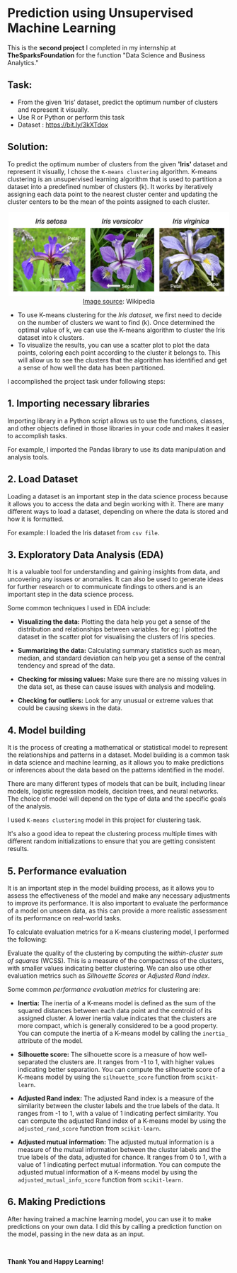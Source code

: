 # Prediction using Unsupervised Machine Learning

This is the **second project** I completed in my internship at __TheSparksFoundation__ for the function "Data Science and Business Analytics."

## Task:
* From the given ‘Iris’ dataset, predict the optimum number of clusters and represent it visually.
* Use R or Python or perform this task
* Dataset : https://bit.ly/3kXTdox

## Solution:
To predict the optimum number of clusters from the given __'Iris'__ dataset and represent it visually, I chose the `K-means clustering` algorithm. K-means clustering is an unsupervised learning algorithm that is used to partition a dataset into a predefined number of clusters (k). It works by iteratively assigning each data point to the nearest cluster center and updating the cluster centers to be the mean of the points assigned to each cluster.

<center><img src="image/iris_flowers.png" width="500px"> <br>
    <u>Image source</u>: Wikipedia
</center>

* To use K-means clustering for the *Iris dataset*, we first need to decide on the number of clusters we want to find (k). Once determined the optimal value of k, we can use the K-means algorithm to cluster the Iris dataset into k clusters. 
* To visualize the results, you can use a scatter plot to plot the data points, coloring each point according to the cluster it belongs to. This will allow us to see the clusters that the algorithm has identified and get a sense of how well the data has been partitioned.

I accomplished the project task under following steps:
## 1. Importing necessary libraries
Importing library in a Python script allows us to use the functions, classes, and other objects defined in those libraries in your code and makes it easier to accomplish tasks.

For example, I imported the Pandas library to use its data manipulation and analysis tools.

## 2. Load Dataset
Loading a dataset is an important step in the data science process because it allows you to access the data and begin working with it. There are many different ways to load a dataset, depending on where the data is stored and how it is formatted.

For example: I loaded the Iris dataset from `csv file`.

## 3. Exploratory Data Analysis (EDA)
It is a valuable tool for understanding and gaining insights from data, and uncovering any issues or anomalies. It can also be used to generate ideas for further research or to communicate findings to others.and is an important step in the data science process.

Some common techniques I used in EDA include:

* __Visualizing the data:__ Plotting the data help you get a sense of the distribution and relationships between variables. for eg: I plotted the dataset in the scatter plot for visualising the clusters of Iris species.

* __Summarizing the data:__ Calculating summary statistics such as mean, median, and standard deviation can help you get a sense of the central tendency and spread of the data.

* __Checking for missing values:__ Make sure there are no missing values in the data set, as these can cause issues with analysis and modeling.

* __Checking for outliers:__ Look for any unusual or extreme values that could be causing skews in the data.

## 4. Model building
It is the process of creating a mathematical or statistical model to represent the relationships and patterns in a dataset. Model building is a common task in data science and machine learning, as it allows you to make predictions or inferences about the data based on the patterns identified in the model.

There are many different types of models that can be built, including linear models, logistic regression models, decision trees, and neural networks. The choice of model will depend on the type of data and the specific goals of the analysis.

I used `K-means clustering` model in this project for clustering task.

It's also a good idea to repeat the clustering process multiple times with different random initializations to ensure that you are getting consistent results.

## 5. Performance evaluation
It is an important step in the model building process, as it allows you to assess the effectiveness of the model and make any necessary adjustments to improve its performance. It is also important to evaluate the performance of a model on unseen data, as this can provide a more realistic assessment of its performance on real-world tasks. 

To calculate evaluation metrics for a K-means clustering model, I performed the following:

Evaluate the quality of the clustering by computing the *within-cluster sum of squares* (WCSS). This is a measure of the compactness of the clusters, with smaller values indicating better clustering. We can also use other evaluation metrics such as *Silhouette Scores* or *Adjusted Rand index*.

Some common *performance evaluation metrics* for clustering are:
* __Inertia:__ The inertia of a K-means model is defined as the sum of the squared distances between each data point and the centroid of its assigned cluster. A lower inertia value indicates that the clusters are more compact, which is generally considered to be a good property. You can compute the inertia of a K-means model by calling the `inertia_` attribute of the model.

* __Silhouette score:__ The silhouette score is a measure of how well-separated the clusters are. It ranges from -1 to 1, with higher values indicating better separation. You can compute the silhouette score of a K-means model by using the `silhouette_score` function from `scikit-learn`.

* __Adjusted Rand index:__ The adjusted Rand index is a measure of the similarity between the cluster labels and the true labels of the data. It ranges from -1 to 1, with a value of 1 indicating perfect similarity. You can compute the adjusted Rand index of a K-means model by using the `adjusted_rand_score` function from `scikit-learn`.

* __Adjusted mutual information:__ The adjusted mutual information is a measure of the mutual information between the cluster labels and the true labels of the data, adjusted for chance. It ranges from 0 to 1, with a value of 1 indicating perfect mutual information. You can compute the adjusted mutual information of a K-means model by using the `adjusted_mutual_info_score` function from `scikit-learn`.

## 6. Making Predictions
After having trained a machine learning model, you can use it to make predictions on your own data. I did this by calling a prediction function on the model, passing in the new data as an input.

<br>

__Thank You and Happy Learning!__
